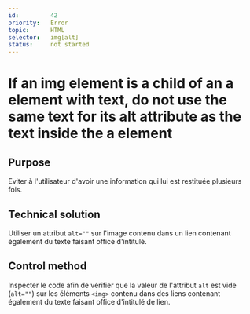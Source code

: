 ```yaml
---
id:         42
priority:   Error
topic:      HTML
selector:   img[alt]
status:     not started
---
```


# If an img element is a child of an a element with text, do not use the same text for its alt attribute as the text inside the a element

## Purpose

Eviter à l'utilisateur d'avoir une information qui lui est restituée plusieurs fois.

## Technical solution

Utiliser un attribut `alt=""` sur l'image contenu dans un lien contenant également du texte faisant office d'intitulé.

## Control method

Inspecter le code afin de vérifier que la valeur de l'attribut `alt` est vide (`alt=""`) sur les éléments `<img>` contenu dans des liens contenant également du texte faisant office d'intitulé de lien.